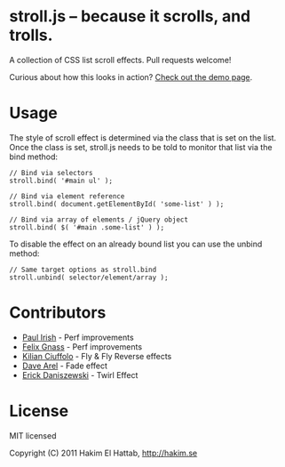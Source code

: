 # stroll.js – because it scrolls, and trolls.

A collection of CSS list scroll effects. Pull requests welcome!

Curious about how this looks in action? [Check out the demo page](http://lab.hakim.se/scroll-effects/).

# Usage

The style of scroll effect is determined via the class that is set on the list. Once the class is set, stroll.js needs to be told to monitor that list via the bind method:

```
// Bind via selectors
stroll.bind( '#main ul' );

// Bind via element reference
stroll.bind( document.getElementById( 'some-list' ) );

// Bind via array of elements / jQuery object
stroll.bind( $( '#main .some-list' ) );
```

To disable the effect on an already bound list you can use the unbind method:

```
// Same target options as stroll.bind
stroll.unbind( selector/element/array );
```

# Contributors

- [Paul Irish](https://github.com/paulirish) - Perf improvements
- [Felix Gnass](http://github.com/fgnass) - Perf improvements
- [Kilian Ciuffolo](http://github.com/kilianc) - Fly & Fly Reverse effects
- [Dave Arel](http://github.com/davearel) - Fade effect
- [Erick Daniszewski](http://github.com/edaniszewski) - Twirl Effect

# License

MIT licensed

Copyright (C) 2011 Hakim El Hattab, http://hakim.se